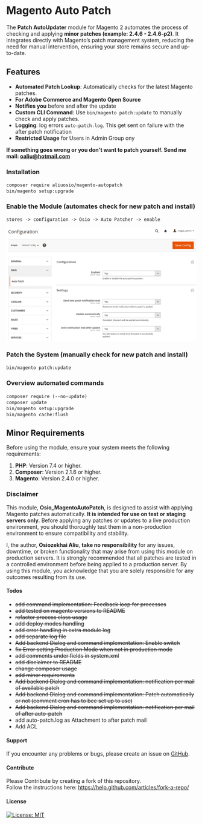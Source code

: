 # Magento Auto Patch

The **Patch AutoUpdater** module for Magento 2 automates the process of checking and applying **minor patches (example: 2.4.6 - 2.4.6-p2)**. It integrates directly with Magento’s patch management system, reducing the need for manual intervention, ensuring your store remains secure and up-to-date.

## Features
- **Automated Patch Lookup**: Automatically checks for the latest Magento patches.
- **For Adobe Commerce and Magento Open Source**
- **Notifies you** before and after the update
- **Custom CLI Command**: Use `bin/magento patch:update` to manually check and apply patches.
- **Logging**: log errors `auto-patch.log`. This get sent on failure with the after patch notification
- **Restricted Usage** for Users in Admin Group ony

**If something goes wrong or you don't want to patch yourself. Send me mail: oaliu@hotmail.com**

### Installation
    composer require aliuosio/magento-autopatch
    bin/magento setup:upgrade

### Enable the Module (automates check for new patch and install)
    stores -> configuration -> Osio -> Auto Patcher -> enable
<img src="backend-config.png" alt="Alt text" width="800"/>

### Patch the System (manually check for new patch and install)
    bin/magento patch:update

### Overview automated commands
    composer require (--no-update)
    composer update
    bin/magento setup:upgrade
    bin/magento cache:flush

## Minor Requirements
Before using the module, ensure your system meets the following requirements:
1. **PHP**: Version 7.4 or higher.
2. **Composer**: Version 2.1.6 or higher.
3. **Magento**: Version 2.4.0 or higher.

### Disclaimer

This module, **Osio_MagentoAutoPatch**, is designed to assist with applying Magento patches automatically. **It is intended for use on test or staging servers only.** Before applying any patches or updates to a live production environment, you should thoroughly test them in a non-production environment to ensure compatibility and stability.

I, the author, **Osiozekhai Aliu**, **take no responsibility** for any issues, downtime, or broken functionality that may arise from using this module on production servers. It is strongly recommended that all patches are tested in a controlled environment before being applied to a production server.
By using this module, you acknowledge that you are solely responsible for any outcomes resulting from its use.

#### Todos
* ~~add command implementation: Feedback loop for processes~~
* ~~add tested on magento versions to README~~
* ~~refactor process class usage~~
* ~~add deploy modes handling~~
* ~~add error handling in extra module log~~
* ~~add separate log file~~
* ~~Add backend Dialog and command implementation: Enable switch~~
* ~~fix Error setting Production Mode when not in production mode~~
* ~~add comments under fields in system.xml~~
* ~~add disclaimer to README~~
* ~~change composer usage~~
* ~~add minor requirements~~
* ~~Add backend Dialog and command implementation: notification per mail of available patch~~
* ~~Add backend Dialog and command implementation: Patch automatically or not (comment cron has to bee set up to use)~~
* ~~Add backend Dialog and command implementation: notification per mail of after auto-patch~~
* add auto-patch.log as Attachment to after patch mail
* Add ACL


#### Support
If you encounter any problems or bugs, please create an issue on [GitHub](https://github.com/aliuosio/mage2.docker/issues).

#### Contribute
Please Contribute by creating a fork of this repository.  
Follow the instructions here: https://help.github.com/articles/fork-a-repo/

#### License
[![License: MIT](https://img.shields.io/badge/License-MIT-yellow.svg)](https://openng.de/source.org/licenses/MIT)
